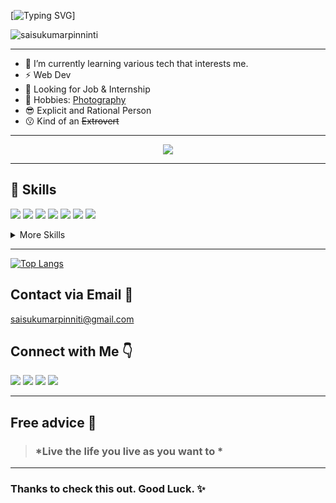 [![Typing SVG](https://readme-typing-svg.herokuapp.com?color=%2336BCF7&lines=Hey+Folks+%F0%9F%91%8B+)]
<p align="left"> <img src="https://komarev.com/ghpvc/?username=saisukumarpinninti&label=Profile%20views&color=0e75b6&style=flat" alt="saisukumarpinninti" /> </p


<br>

---

* 🌱 I’m currently learning various tech that interests me.
* ⚡ Web Dev 
* 👀 Looking for Job & Internship
* 🚀 Hobbies: [Photography ](https://instagram.com/unspoken_shutter)
* 😎 Explicit and Rational Person
* 😗 Kind of an ~~Extrovert~~

---

<!-- My GitHub Streaks  -->
<p align="center" > <img src="http://github-readme-streak-stats.herokuapp.com?user=saisukumarpinninti&theme=onedark&hide_border=true" href="https://github.com/saisukumarpinninti"/> </p>

---
## 💼 Skills
<img src="https://img.icons8.com/color/48/000000/python--v2.png"/> <img src="https://img.icons8.com/color/48/000000/java-coffee-cup-logo--v1.png"/>
<img src="https://img.icons8.com/color/48/000000/javascript--v1.png"/> <img src="https://img.icons8.com/color/48/26e07f/git.png"/>
<img src="https://img.icons8.com/color/48/000000/mongodb.png"/> <img src="https://img.icons8.com/color/48/000000/css3.png"/>
![](https://img.shields.io/badge/Code-MySQL-informational?style=flat&logo=MySQL&logoColor=white&color=4AB197)

<details>
  
<summary>More Skills</summary>
  
![](https://img.shields.io/badge/Tools-Photoshop-informational?style=flat&logo=Adobe-Photoshop&logoColor=white&color=4AB197) ![](https://img.shields.io/badge/Tools-Illustrator-informational?style=flat&logo=Adobe-Illustrator&logoColor=white&color=4AB197) ![](https://img.shields.io/badge/Tools-Photoshop-informational?style=flat&logo=Adobe-PremirePro&logoColor=white&color=4AB197) ![](https://img.shields.io/badge/Tools-GitHub-informational?style=flat&logo=GitHub&logoColor=white&color=4AB197) ![](https://img.shields.io/badge/Tools-Clubhouse-informational?style=flat&logo=Clubhouse&logoColor=white&color=4AB197)
  
</details>

---

[![Top Langs](https://github-readme-stats.vercel.app/api/top-langs/?username=saisukumarpinninti&layout=compact&theme=tokyonight)](https://github.com/anuraghazra/github-readme-stats)

## Contact via Email 📧
saisukumarpinniti@gmail.com

## Connect with Me 👇
[<img src="https://img.icons8.com/color/48/000000/twitter.png"/>](https://twitter.com/vrsmps)
[<img src="https://img.icons8.com/fluency/48/000000/linkedin.png"/>](https://www.linkedin.com/in/pinninti-sai-sukumar/)
[<img src="https://img.icons8.com/color/48/000000/github.png"/>](https://saisukumarpinninti.github.io/resume/)
[<img src="https://img.icons8.com/color/48/000000/instagram-new--v2.png"/>](https://instagram.com/unspoken_shutter)

---
## Free advice 🙂

> ### *Live the life you live as you want to *

---
### Thanks to check this out. Good Luck. ✨
